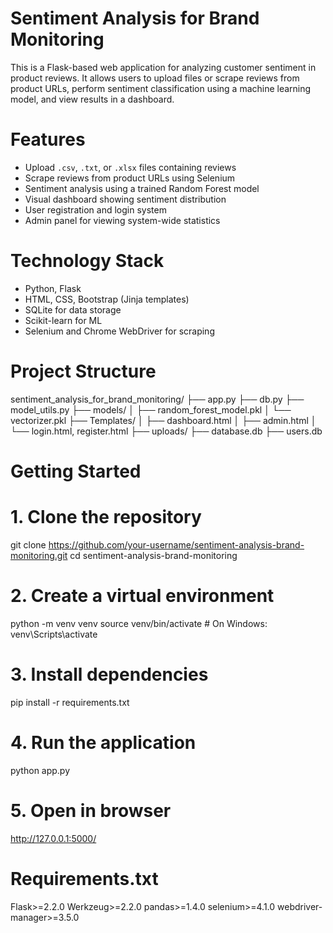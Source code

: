 
# Sentiment Analysis for Brand Monitoring


This is a Flask-based web application for analyzing customer sentiment in product reviews. It allows users to upload files or scrape reviews from product URLs, perform sentiment classification using a machine learning model, and view results in a dashboard.

# Features

- Upload `.csv`, `.txt`, or `.xlsx` files containing reviews
- Scrape reviews from product URLs using Selenium
- Sentiment analysis using a trained Random Forest model
- Visual dashboard showing sentiment distribution
- User registration and login system
- Admin panel for viewing system-wide statistics

# Technology Stack

- Python, Flask
- HTML, CSS, Bootstrap (Jinja templates)
- SQLite for data storage
- Scikit-learn for ML
- Selenium and Chrome WebDriver for scraping

# Project Structure


sentiment\_analysis\_for\_brand\_monitoring/
├── app.py
├── db.py
├── model\_utils.py
├── models/
│   ├── random\_forest\_model.pkl
│   └── vectorizer.pkl
├── Templates/
│   ├── dashboard.html
│   ├── admin.html
│   └── login.html, register.html
├── uploads/
├── database.db
├── users.db


# Getting Started

# 1. Clone the repository


git clone https://github.com/your-username/sentiment-analysis-brand-monitoring.git
cd sentiment-analysis-brand-monitoring

# 2. Create a virtual environment

python -m venv venv
source venv/bin/activate       # On Windows: venv\Scripts\activate


# 3. Install dependencies

pip install -r requirements.txt


# 4. Run the application

python app.py


# 5. Open in browser

http://127.0.0.1:5000/


# Requirements.txt
Flask>=2.2.0
Werkzeug>=2.2.0
pandas>=1.4.0
selenium>=4.1.0
webdriver-manager>=3.5.0

